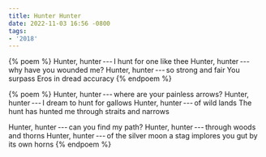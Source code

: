 ```yaml
---
title: Hunter Hunter
date: 2022-11-03 16:56 -0800
tags:
- '2018'
---
```

{% poem %}
Hunter, hunter&thinsp;---&thinsp;I hunt for one like thee
Hunter, hunter&thinsp;---&thinsp;why have you wounded me?
Hunter, hunter&thinsp;---&thinsp;so strong and fair
You surpass Eros in dread accuracy
{% endpoem %}

{% poem %}
Hunter, hunter&thinsp;---&thinsp;where are your painless arrows?
Hunter, hunter&thinsp;---&thinsp;I dream to hunt for gallows
Hunter, hunter&thinsp;---&thinsp;of wild lands
The hunt has hunted me through straits and narrows

Hunter, hunter&thinsp;---&thinsp;can you find my path?
Hunter, hunter&thinsp;---&thinsp;through woods and thorns
Hunter, hunter&thinsp;---&thinsp;of the silver moon
a stag implores you gut by its own horns
{% endpoem %}
